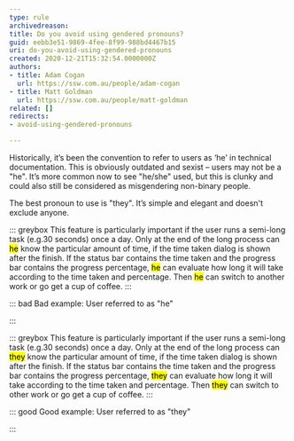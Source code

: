```yaml
---
type: rule
archivedreason: 
title: Do you avoid using gendered pronouns?
guid: eebb3e51-9869-4fee-8f99-988bd4467b15
uri: do-you-avoid-using-gendered-pronouns
created: 2020-12-21T15:32:54.0000000Z
authors:
- title: Adam Cogan
  url: https://ssw.com.au/people/adam-cogan
- title: Matt Goldman
  url: https://ssw.com.au/people/matt-goldman
related: []
redirects:
- avoid-using-gendered-pronouns

---
```


Historically, it’s been the convention to refer to users as ‘he’ in technical documentation. This is obviously outdated and sexist – users may not be a "he". It’s more common now to see "he/she" used, but this is clunky and could also still be considered as misgendering non-binary people.

The best pronoun to use is "they". It’s simple and elegant and doesn't exclude anyone.

<!--endintro-->


::: greybox
This feature is particularly important if the user runs a semi-long task (e.g.30 seconds) once a day. Only at the end of the long process can <mark>he</mark> know the particular amount of time, if the time taken dialog is shown after the finish. If the status bar contains the time taken and the progress bar contains the progress percentage, <mark>he</mark> can evaluate how long it will take according to the time taken and percentage. Then <mark>he</mark> can switch to another work or go get a cup of coffee.
:::



::: bad
Bad example: User referred to as "he"

:::



::: greybox
This feature is particularly important if the user runs a semi-long task (e.g.30 seconds) once a day. Only at the end of the long process can <mark>they</mark> know the particular amount of time, if the time taken dialog is shown after the finish. If the status bar contains the time taken and the progress bar contains the progress percentage, <mark>they</mark> can evaluate how long it will take according to the time taken and percentage. Then <mark>they</mark> can switch to other work or go get a cup of coffee.
:::



::: good
Good example: User referred to as "they"

:::
